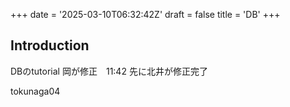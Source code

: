 +++
date = '2025-03-10T06:32:42Z'
draft = false
title = 'DB'
+++

## Introduction

DBのtutorial
岡が修正　11:42
先に北井が修正完了

tokunaga04



